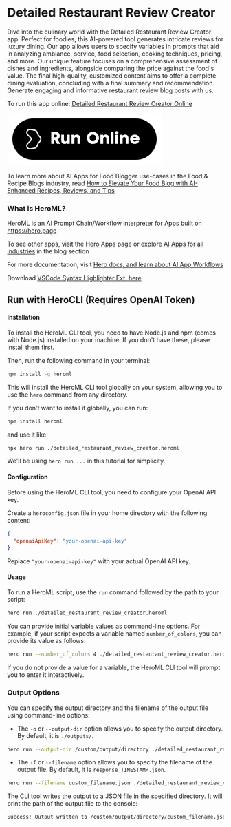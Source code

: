 # Detailed Restaurant Review Creator

Dive into the culinary world with the Detailed Restaurant Review Creator app. Perfect for foodies, this AI-powered tool generates intricate reviews for luxury dining. Our app allows users to specify variables in prompts that aid in analyzing ambiance, service, food selection, cooking techniques, pricing, and more. Our unique feature focuses on a comprehensive assessment of dishes and ingredients, alongside comparing the price against the food's value. The final high-quality, customized content aims to offer a complete dining evaluation, concluding with a final summary and recommendation. Generate engaging and informative restaurant review blog posts with us.

To run this app online: [Detailed Restaurant Review Creator Online](https://hero.page/app/detailed-restaurant-review-creator-culinary-analysis-and-value-assessment/Qqe1Tj7uj5hvecNhrZHO)

[![Run Detailed Restaurant Review Creator Online](/assets/run.svg)](https://hero.page/app/detailed-restaurant-review-creator-culinary-analysis-and-value-assessment/Qqe1Tj7uj5hvecNhrZHO)

To learn more about AI Apps for Food Blogger use-cases in the Food & Recipe Blogs industry, read [How to Elevate Your Food Blog with AI-Enhanced Recipes, Reviews, and Tips](https://hero.page/blog/ai/food-and-recipe-blogs/how-to-elevate-your-food-blog-with-ai-enhanced-recipes-reviews-and-tips/170885)

### What is HeroML?
HeroML is an AI Prompt Chain/Workflow interpreter for Apps built on https://hero.page 

To see other apps, visit the [Hero Apps](https://hero.page/apps) page or explore [AI Apps for all industries](https://hero.page/blog) in the blog section

For more documentation, visit [Hero docs, and learn about AI App Workflows](https://hero.page/tutorials/introduction-to-heroml)

Download [VSCode Syntax Highlighter Ext. here](https://marketplace.visualstudio.com/items?itemName=hero-page.heroml)

## Run with HeroCLI (Requires OpenAI Token)

#### Installation

To install the HeroML CLI tool, you need to have Node.js and npm (comes with Node.js) installed on your machine. If you don't have these, please install them first. 

Then, run the following command in your terminal:

```bash
npm install -g heroml
```

This will install the HeroML CLI tool globally on your system, allowing you to use the `hero` command from any directory.

If you don't want to install it globally, you can run:

```bash
npm install heroml
```

and use it like:

```bash
npx hero run ./detailed_restaurant_review_creator.heroml
```

We'll be using `hero run ...` in this tutorial for simplicity.

#### Configuration

Before using the HeroML CLI tool, you need to configure your OpenAI API key. 

Create a `heroconfig.json` file in your home directory with the following content:

```json
{
  "openaiApiKey": "your-openai-api-key"
}
```

Replace `"your-openai-api-key"` with your actual OpenAI API key.

#### Usage

To run a HeroML script, use the `run` command followed by the path to your script:

```bash
hero run ./detailed_restaurant_review_creator.heroml
```

You can provide initial variable values as command-line options. For example, if your script expects a variable named `number_of_colors`, you can provide its value as follows:

```bash
hero run --number_of_colors 4 ./detailed_restaurant_review_creator.heroml
```

If you do not provide a value for a variable, the HeroML CLI tool will prompt you to enter it interactively.

### Output Options

You can specify the output directory and the filename of the output file using command-line options:

- The `-o` or `--output-dir` option allows you to specify the output directory. By default, it is `./outputs/`.

```bash
hero run --output-dir /custom/output/directory ./detailed_restaurant_review_creator.heroml
```

- The `-f` or `--filename` option allows you to specify the filename of the output file. By default, it is `response_TIMESTAMP.json`.

```bash
hero run --filename custom_filename.json ./detailed_restaurant_review_creator.heroml
```

The CLI tool writes the output to a JSON file in the specified directory. It will print the path of the output file to the console:

```bash
Success! Output written to /custom/output/directory/custom_filename.json
```

